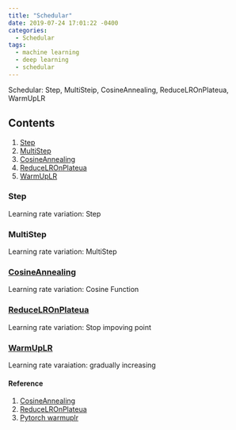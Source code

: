 ```yaml
---
title: "Schedular"
date: 2019-07-24 17:01:22 -0400
categories:
  - Schedular
tags:
  - machine learning
  - deep learning
  - schedular
---
```


Schedular: Step, MultiSteip, CosineAnnealing, ReduceLROnPlateua, WarmUpLR

## Contents  
  1. [Step](#step)  
  2. [MultiStep](#multistep)  
  3. [CosineAnnealing](#cosineannealing)  
  4. [ReduceLROnPlateua](#reducelronplateua)  
  5. [WarmUpLR](#warmuplr)  
  
### Step
  Learning rate variation: Step

### MultiStep
  Learning rate variation: MultiStep

### [CosineAnnealing][cosineannealing]  
  Learning rate variation: Cosine Function
  
### [ReduceLROnPlateua][reducelronplateua]  
  Learning rate variation: Stop impoving point
  
### [WarmUpLR][warmuplr]
  Learning rate varaiation: gradually increasing
  
#### Reference
1. [CosineAnnealing][cosineannealing]  
2. [ReduceLROnPlateua][reducelronplateua]  
3. [Pytorch warmuplr][warmuplr]

[cosineannealing]: https://arxiv.org/abs/1608.03983
[reducelronplateua]: https://pytorch.org/docs/stable/_modules/torch/optim/lr_scheduler.html
[warmuplr]: https://github.com/ildoonet/pytorch-gradual-warmup-lr
